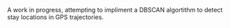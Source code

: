 A work in progress, attempting to impliment a DBSCAN algortithm to detect stay locations in GPS trajectories.
